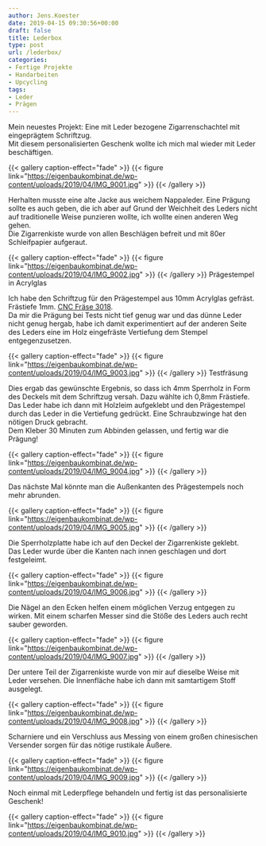 ```yaml
---
author: Jens.Koester
date: 2019-04-15 09:30:56+00:00
draft: false
title: Lederbox
type: post
url: /lederbox/
categories:
- Fertige Projekte
- Handarbeiten
- Upcycling
tags:
- Leder
- Prägen
---
```





Mein neuestes Projekt: Eine mit Leder bezogene Zigarrenschachtel mit eingeprägtem Schriftzug.  
Mit diesem personalisierten Geschenk wollte ich mich mal wieder mit Leder beschäftigen.<!-- more -->







{{< gallery caption-effect="fade" >}}
{{< figure link="https://eigenbaukombinat.de/wp-content/uploads/2019/04/IMG_9001.jpg" >}}
{{< /gallery >}}








Herhalten musste eine alte Jacke aus weichem Nappaleder. Eine Prägung sollte es auch geben, die ich aber auf Grund der Weichheit des Leders nicht auf traditionelle Weise punzieren wollte,  ich wollte einen anderen Weg gehen.  
Die Zigarrenkiste wurde von allen Beschlägen befreit und mit 80er Schleifpapier aufgeraut.







{{< gallery caption-effect="fade" >}}
{{< figure link="https://eigenbaukombinat.de/wp-content/uploads/2019/04/IMG_9002.jpg" >}}
{{< /gallery >}}
Prägestempel in Acrylglas







Ich habe den Schriftzug für den Prägestempel aus 10mm Acrylglas gefräst.  
Frästiefe 1mm. [CNC Fräse 3018](https://www.google.com/search?client=safari&rls=en&q=cnc+3018&ie=UTF-8&oe=UTF-8).  
Da mir die Prägung bei Tests nicht tief genug war und das dünne Leder nicht genug hergab, habe ich damit experimentiert auf der anderen Seite des Leders eine im Holz eingefräste Vertiefung dem Stempel entgegenzusetzen.







{{< gallery caption-effect="fade" >}}
{{< figure link="https://eigenbaukombinat.de/wp-content/uploads/2019/04/IMG_9003.jpg" >}}
{{< /gallery >}}
Testfräsung







Dies ergab das gewünschte Ergebnis, so dass ich 4mm Sperrholz in Form des Deckels mit dem Schriftzug versah. Dazu wählte ich 0,8mm Frästiefe.  
Das Leder habe ich dann mit Holzleim aufgeklebt und den Prägestempel durch das Leder in die Vertiefung gedrückt. Eine Schraubzwinge hat den nötigen Druck gebracht.  
Dem Kleber 30 Minuten zum Abbinden gelassen, und fertig war die Prägung!







{{< gallery caption-effect="fade" >}}
{{< figure link="https://eigenbaukombinat.de/wp-content/uploads/2019/04/IMG_9004.jpg" >}}
{{< /gallery >}}








Das nächste Mal könnte man die Außenkanten des Prägestempels noch mehr abrunden. 







{{< gallery caption-effect="fade" >}}
{{< figure link="https://eigenbaukombinat.de/wp-content/uploads/2019/04/IMG_9005.jpg" >}}
{{< /gallery >}}








Die Sperrholzplatte habe ich auf den Deckel der Zigarrenkiste geklebt.  
Das Leder wurde über die Kanten nach innen geschlagen und dort festgeleimt.







{{< gallery caption-effect="fade" >}}
{{< figure link="https://eigenbaukombinat.de/wp-content/uploads/2019/04/IMG_9006.jpg" >}}
{{< /gallery >}}








Die Nägel an den Ecken helfen einem möglichen Verzug entgegen zu wirken. Mit einem scharfen Messer sind die Stöße des Leders auch recht sauber geworden.







{{< gallery caption-effect="fade" >}}
{{< figure link="https://eigenbaukombinat.de/wp-content/uploads/2019/04/IMG_9007.jpg" >}}
{{< /gallery >}}








Der untere Teil der Zigarrenkiste wurde von mir auf dieselbe Weise mit Leder versehen. Die Innenfläche habe ich dann mit samtartigem Stoff ausgelegt.







{{< gallery caption-effect="fade" >}}
{{< figure link="https://eigenbaukombinat.de/wp-content/uploads/2019/04/IMG_9008.jpg" >}}
{{< /gallery >}}








Scharniere und ein Verschluss aus Messing von einem großen chinesischen Versender sorgen für das nötige rustikale Äußere.







{{< gallery caption-effect="fade" >}}
{{< figure link="https://eigenbaukombinat.de/wp-content/uploads/2019/04/IMG_9009.jpg" >}}
{{< /gallery >}}








Noch einmal mit Lederpflege behandeln und fertig ist das personalisierte Geschenk!







{{< gallery caption-effect="fade" >}}
{{< figure link="https://eigenbaukombinat.de/wp-content/uploads/2019/04/IMG_9010.jpg" >}}
{{< /gallery >}}




